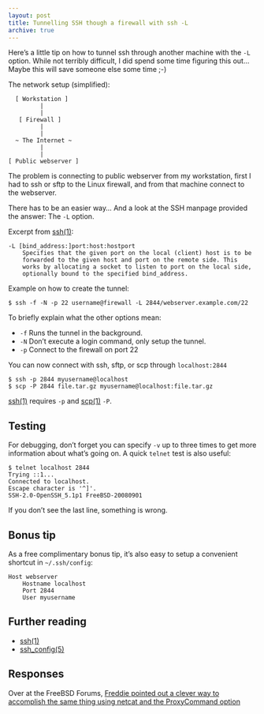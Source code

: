 ```yaml
---
layout: post
title: Tunnelling SSH though a firewall with ssh -L
archive: true
---
```


Here’s a little tip on how to tunnel ssh through another machine with the `-L`
option. While not terribly difficult, I did spend some time figuring this out…
Maybe this will save someone else some time ;-)

The network setup (simplified):

	  [ Workstation ]
	         |
	         |
	   [ Firewall ]
	         |
	         |
	  ~ The Internet ~
	         |
	         |
	[ Public webserver ]

The problem is connecting to public webserver from my workstation, first I had
to ssh or sftp to the Linux firewall, and from that machine connect to the
webserver.

There has to be an easier way… And a look at the SSH manpage provided the
answer: The `-L` option.

Excerpt from [ssh(1)][ssh]:

	-L [bind_address:]port:host:hostport
		Specifies that the given port on the local (client) host is to be
		forwarded to the given host and port on the remote side. This
		works by allocating a socket to listen to port on the local side,
		optionally bound to the specified bind_address.

Example on how to create the tunnel:

	$ ssh -f -N -p 22 username@firewall -L 2844/webserver.example.com/22

To briefly explain what the other options mean:

- `-f` Runs the tunnel in the background.
- `-N` Don’t execute a login command, only setup the tunnel.
- `-p` Connect to the firewall on port 22

You can now connect with ssh, sftp, or scp through `localhost:2844`

	$ ssh -p 2844 myusername@localhost
	$ scp -P 2844 file.tar.gz myusername@localhost:file.tar.gz

[ssh(1)][ssh] requires `-p` and [scp(1)][scp] `-P`.

Testing
-------

For debugging, don’t forget you can specify `-v` up to three times to get more
information about what’s going on. A quick `telnet` test is also useful:

	$ telnet localhost 2844
	Trying ::1...
	Connected to localhost.
	Escape character is '^]'.
	SSH-2.0-OpenSSH_5.1p1 FreeBSD-20080901

If you don’t see the last line, something is wrong.

Bonus tip
---------

As a free complimentary bonus tip, it’s also easy to setup a convenient shortcut
in `~/.ssh/config`:

	Host webserver
		Hostname localhost
		Port 2844
		User myusername

Further reading
---------------

- [ssh(1)][ssh]
- [ssh\_config(5)][ssh_config]

Responses
---------

Over at the FreeBSD Forums, [Freddie pointed out a clever way to accomplish the
same thing using netcat and the ProxyCommand option][freddie]

[ssh]: http://www.openbsd.org/cgi-bin/man.cgi?apropos=0&sektion=1&manpath=OpenBSD+Current&arch=i386&format=html&query=ssh
[scp]: http://www.openbsd.org/cgi-bin/man.cgi?apropos=0&sektion=1&manpath=OpenBSD+Current&arch=i386&format=html&query=scp
[ssh_config]: http://www.openbsd.org/cgi-bin/man.cgi?apropos=0&sektion=5&manpath=OpenBSD+Current&arch=i386&format=html&query=ssh_config
[freddie]: http://forums.freebsd.org/showpost.php?p=110006&postcount=2
